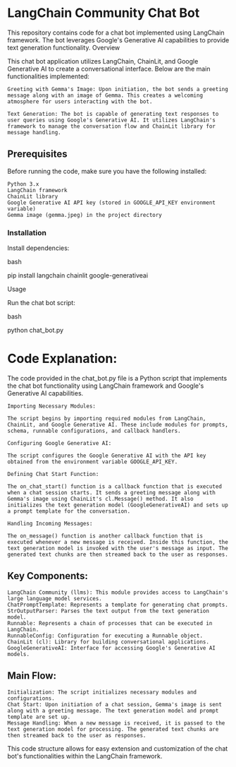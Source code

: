 # LangChain Community Chat Bot

This repository contains code for a chat bot implemented using LangChain framework. The bot leverages Google's Generative AI capabilities to provide text generation functionality.
Overview

This chat bot application utilizes LangChain, ChainLit, and Google Generative AI to create a conversational interface. Below are the main functionalities implemented:

    Greeting with Gemma's Image: Upon initiation, the bot sends a greeting message along with an image of Gemma. This creates a welcoming atmosphere for users interacting with the bot.

    Text Generation: The bot is capable of generating text responses to user queries using Google's Generative AI. It utilizes LangChain's framework to manage the conversation flow and ChainLit library for message handling.

## Prerequisites

Before running the code, make sure you have the following installed:

    Python 3.x
    LangChain framework
    ChainLit library
    Google Generative AI API key (stored in GOOGLE_API_KEY environment variable)
    Gemma image (gemma.jpeg) in the project directory

### Installation



Install dependencies:

bash

pip install langchain chainlit google-generativeai

Usage

Run the chat bot script:

bash

python chat_bot.py

# Code Explanation:

The code provided in the chat_bot.py file is a Python script that implements the chat bot functionality using LangChain framework and Google's Generative AI capabilities.

    Importing Necessary Modules:

    The script begins by importing required modules from LangChain, ChainLit, and Google Generative AI. These include modules for prompts, schema, runnable configurations, and callback handlers.

    Configuring Google Generative AI:

    The script configures the Google Generative AI with the API key obtained from the environment variable GOOGLE_API_KEY.

    Defining Chat Start Function:

    The on_chat_start() function is a callback function that is executed when a chat session starts. It sends a greeting message along with Gemma's image using ChainLit's cl.Message() method. It also initializes the text generation model (GoogleGenerativeAI) and sets up a prompt template for the conversation.

    Handling Incoming Messages:

    The on_message() function is another callback function that is executed whenever a new message is received. Inside this function, the text generation model is invoked with the user's message as input. The generated text chunks are then streamed back to the user as responses.

## Key Components:

    LangChain Community (llms): This module provides access to LangChain's large language model services.
    ChatPromptTemplate: Represents a template for generating chat prompts.
    StrOutputParser: Parses the text output from the text generation model.
    Runnable: Represents a chain of processes that can be executed in LangChain.
    RunnableConfig: Configuration for executing a Runnable object.
    ChainLit (cl): Library for building conversational applications.
    GoogleGenerativeAI: Interface for accessing Google's Generative AI models.

## Main Flow:

    Initialization: The script initializes necessary modules and configurations.
    Chat Start: Upon initiation of a chat session, Gemma's image is sent along with a greeting message. The text generation model and prompt template are set up.
    Message Handling: When a new message is received, it is passed to the text generation model for processing. The generated text chunks are then streamed back to the user as responses.

This code structure allows for easy extension and customization of the chat bot's functionalities within the LangChain framework.